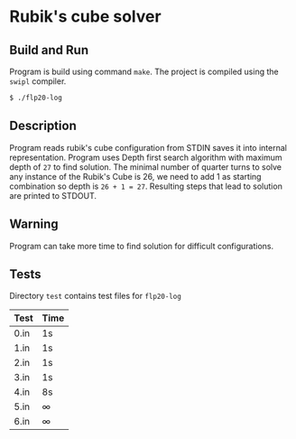 # Rubik's cube solver

## Build and Run
Program is build using command `make`. The project is compiled using the `swipl` compiler.

```bash
$ ./flp20-log
```

## Description
Program reads rubik's cube configuration from STDIN saves it into internal representation. 
Program uses Depth first search algorithm with maximum depth of `27` to find solution. The minimal number of 
quarter turns to solve any instance of the Rubik's Cube is 26, we need to add 1 as starting 
combination so depth is `26 + 1 = 27`. Resulting steps that lead to solution
are printed to STDOUT.

## Warning
Program can take more time to find solution for difficult configurations.

## Tests
Directory `test` contains test files for `flp20-log`

| Test  | Time |
| ------------- | ------------- |
| 0.in  | 1s  |
| 1.in  | 1s  |
| 2.in  | 1s  |
| 3.in  | 1s  |
| 4.in  | 8s  |
| 5.in  | ∞ |
| 6.in  | ∞ |